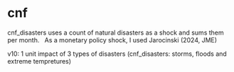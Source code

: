 # cnf
cnf_disasters uses a count of natural disasters as a shock and sums them per month.
 
As a monetary policy shock, I used Jarocinski (2024, JME)

v10: 1 unit impact of 3 types of disasters (cnf_disasters: storms, floods and extreme tempretures)